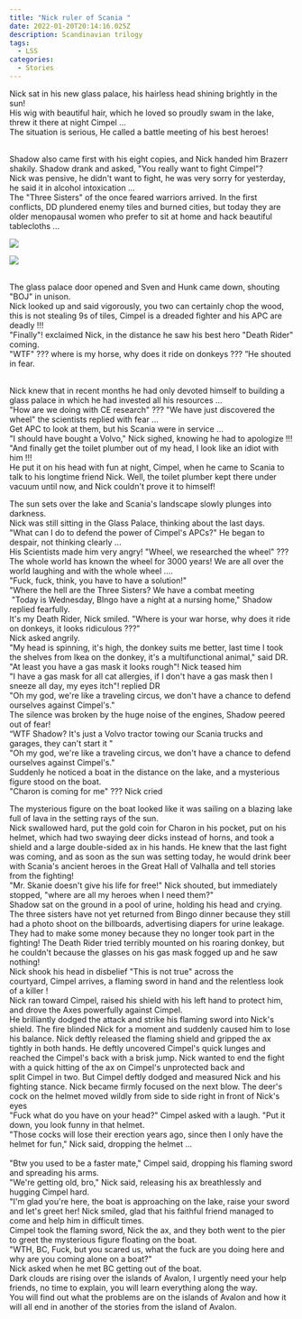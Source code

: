 ```yaml
---
title: "Nick ruler of Scania "
date: 2022-01-20T20:14:16.025Z
description: Scandinavian trilogy
tags:
  - LSS
categories:
  - Stories
---
```

<!--StartFragment-->

Nick sat in his new glass palace, his hairless head shining brightly in the sun!\
His wig with beautiful hair, which he loved so proudly swam in the lake, threw it there at night Cimpel ...\
The situation is serious, He called a battle meeting of his best heroes!

\
Shadow also came first with his eight copies, and Nick handed him Brazerr shakily. Shadow drank and asked, "You really want to fight Cimpel"?\
Nick was pensive, he didn't want to fight, he was very sorry for yesterday, he said it in alcohol intoxication ...\
The "Three Sisters" of the once feared warriors arrived. In the first conflicts, DD plundered enemy tiles and burned cities, but today they are older menopausal women who prefer to sit at home and hack beautiful tablecloths ...

![](cimpel-blog/img/babky.jpeg-mensie.jpg)

![](cimpel-blog/img/images.jpeg-3.jpg)

\
The glass palace door opened and Sven and Hunk came down, shouting "BOJ" in unison.\
Nick looked up and said vigorously, you two can certainly chop the wood, this is not stealing 9s of tiles, Cimpel is a dreaded fighter and his APC are deadly !!!\
"Finally"! exclaimed Nick, in the distance he saw his best hero "Death Rider" coming.\
"WTF" ??? where is my horse, why does it ride on donkeys ??? ”He shouted in fear.

\
Nick knew that in recent months he had only devoted himself to building a glass palace in which he had invested all his resources ...\
"How are we doing with CE research" ??? "We have just discovered the wheel" the scientists replied with fear ...\
Get APC to look at them, but his Scania were in service ...\
"I should have bought a Volvo," Nick sighed, knowing he had to apologize !!!\
"And finally get the toilet plumber out of my head, I look like an idiot with him !!!\
He put it on his head with fun at night, Cimpel, when he came to Scania to talk to his longtime friend Nick. Well, the toilet plumber kept there under vacuum until now, and Nick couldn't prove it to himself!<!--StartFragment-->

The sun sets over the lake and Scania's landscape slowly plunges into darkness.\
Nick was still sitting in the Glass Palace, thinking about the last days.\
"What can I do to defend the power of Cimpel's APCs?" He began to despair, not thinking clearly ...\
His Scientists made him very angry! "Wheel, we researched the wheel" ??? The whole world has known the wheel for 3000 years! We are all over the world laughing and with the whole wheel ....\
"Fuck, fuck, think, you have to have a solution!"\
"Where the hell are the Three Sisters? We have a combat meeting\
 "Today is Wednesday, BIngo have a night at a nursing home," Shadow replied fearfully.\
It's my Death Rider, Nick smiled. "Where is your war horse, why does it ride on donkeys, it looks ridiculous ???"\
Nick asked angrily.\
"My head is spinning, it's high, the donkey suits me better, last time I took the shelves from Ikea on the donkey, it's a multifunctional animal," said DR.\
"At least you have a gas mask it looks rough"! Nick teased him\
"I have a gas mask for all cat allergies, if I don't have a gas mask then I sneeze all day, my eyes itch"! replied DR\
"Oh my god, we're like a traveling circus, we don't have a chance to defend ourselves against Cimpel's."\
The silence was broken by the huge noise of the engines, Shadow peered out of fear!\
“WTF Shadow? It's just a Volvo tractor towing our Scania trucks and garages, they can't start it "\
"Oh my god, we're like a traveling circus, we don't have a chance to defend ourselves against Cimpel's."\
Suddenly he noticed a boat in the distance on the lake, and a mysterious figure stood on the boat.\
"Charon is coming for me" ??? Nick cried

<!--EndFragment--><!--StartFragment-->

The mysterious figure on the boat looked like it was sailing on a blazing lake full of lava in the setting rays of the sun.\
Nick swallowed hard, put the gold coin for Charon in his pocket, put on his helmet, which had two swaying deer dicks instead of horns, and took a shield and a large double-sided ax in his hands. He knew that the last fight was coming, and as soon as the sun was setting today, he would drink beer with Scania's ancient heroes in the Great Hall of Valhalla and tell stories from the fighting!\
"Mr. Skanie doesn't give his life for free!" Nick shouted, but immediately stopped, "where are all my heroes when I need them?"\
Shadow sat on the ground in a pool of urine, holding his head and crying. The three sisters have not yet returned from Bingo dinner because they still had a photo shoot on the billboards, advertising diapers for urine leakage. They had to make some money because they no longer took part in the fighting! The Death Rider tried terribly mounted on his roaring donkey, but he couldn't because the glasses on his gas mask fogged up and he saw nothing!\
Nick shook his head in disbelief "This is not true" across the courtyard, Cimpel arrives, a flaming sword in hand and the relentless look of a killer !\
Nick ran toward Cimpel, raised his shield with his left hand to protect him, and drove the Axes powerfully against Cimpel.\
He brilliantly dodged the attack and strike his flaming sword into Nick's shield. The fire blinded Nick for a moment and suddenly caused him to lose his balance. Nick deftly released the flaming shield and gripped the ax tightly in both hands. He deftly uncovered Cimpel's quick lunges and reached the Cimpel's back with a brisk jump. Nick wanted to end the fight with a quick hitting of the ax on Cimpel's unprotected back and split Cimpel in two. But Cimpel deftly dodged and measured Nick and his fighting stance. Nick became firmly focused on the next blow. The deer's cock on the helmet moved wildly from side to side right in front of Nick's eyes\
"Fuck what do you have on your head?" Cimpel asked with a laugh. "Put it down, you look funny in that helmet.\
"Those cocks will lose their erection years ago, since then I only have the helmet for fun," Nick said, dropping the helmet ...\
\
"Btw you used to be a faster mate," Cimpel said, dropping his flaming sword and spreading his arms.\
"We're getting old, bro," Nick said, releasing his ax breathlessly and hugging Cimpel hard.\
"I'm glad you're here, the boat is approaching on the lake, raise your sword and let's greet her! Nick smiled, glad that his faithful friend managed to come and help him in difficult times.\
Cimpel took the flaming sword, Nick the ax, and they both went to the pier to greet the mysterious figure floating on the boat.\
"WTH, BC, Fuck, but you scared us, what the fuck are you doing here and why are you coming alone on a boat?"\
Nick asked when he met BC getting out of the boat.\
Dark clouds are rising over the islands of Avalon, I urgently need your help friends, no time to explain, you will learn everything along the way.\
You will find out what the problems are on the islands of Avalon and how it will all end in another of the stories from the island of Avalon.

<!--EndFragment-->
